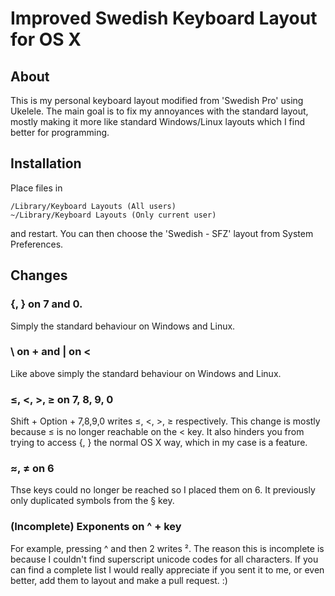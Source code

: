 # Improved Swedish Keyboard Layout for OS X

## About

This is my personal keyboard layout modified from 'Swedish Pro' using Ukelele. The main goal is to fix my annoyances with the standard layout, mostly making it more like standard Windows/Linux layouts which I find better for programming.

## Installation

Place files in

	/Library/Keyboard Layouts (All users)
	~/Library/Keyboard Layouts (Only current user)
	
and restart. You can then choose the 'Swedish - SFZ' layout from System Preferences.

## Changes

### {, } on 7 and 0.

Simply the standard behaviour on Windows and Linux.

### \ on + and | on <

Like above simply the standard behaviour on Windows and Linux.

### ≤, <, >, ≥ on 7, 8, 9, 0

Shift + Option + 7,8,9,0 writes ≤, <, >, ≥ respectively. This change is mostly because ≤ is no longer reachable on the < key. It also hinders you from trying to access {, } the normal OS X way, which in my case is a feature.

### ≈, ≠ on 6

Thse keys could no longer be reached so I placed them on 6. It previously only duplicated symbols from the § key.

### (Incomplete) Exponents on ^ + key

For example, pressing ^ and then 2 writes ². The reason this is incomplete is because I couldn't find superscript unicode codes for all characters. If you can find a complete list I would really appreciate if you sent it to me, or even better, add them to layout and make a pull request. :)